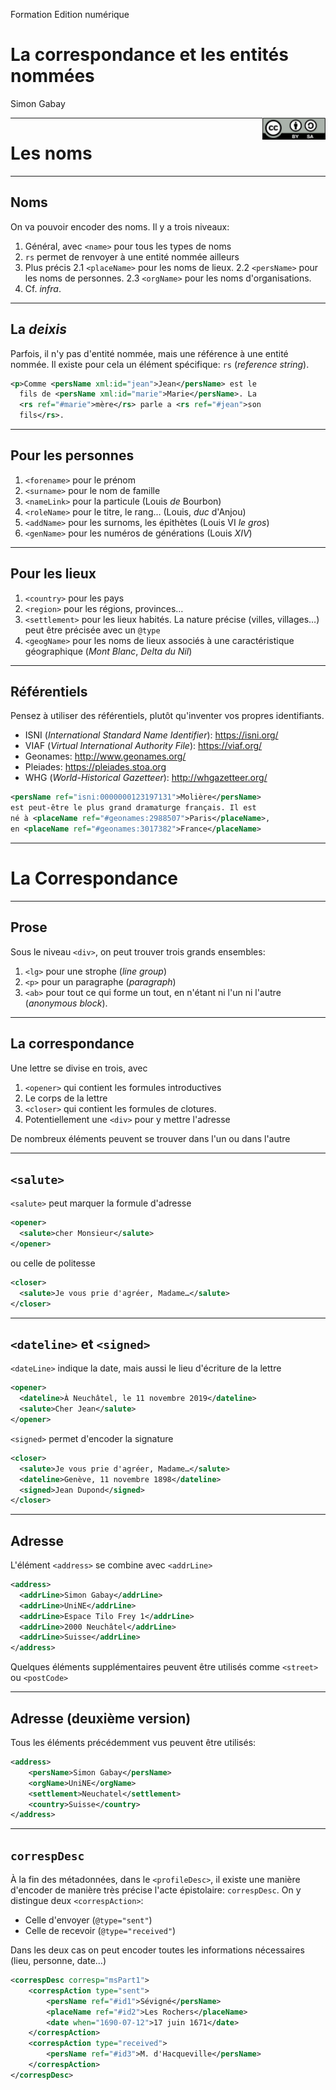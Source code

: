Formation Edition numérique

# La correspondance et les entités nommées

Simon Gabay

<img style="float: right; width: 20%;" src="Cours_08_images/cc-by-sa.png">

---
# Les noms
---
## Noms
On va pouvoir encoder des noms. Il y a trois niveaux:
1. Général, avec `<name>` pour tous les types de noms
2. `rs` permet de renvoyer à une entité nommée ailleurs
3. Plus précis
	2.1 `<placeName>` pour les noms de lieux.
	2.2 `<persName>` pour les noms de personnes.
	2.3 `<orgName>` pour les noms d'organisations.
4. Cf. _infra_.

---
## La _deixis_

Parfois, il n'y pas d'entité nommée, mais une référence à une entité nommée. Il existe pour cela un élément spécifique: `rs` (_reference string_).

```xml
<p>Comme <persName xml:id="jean">Jean</persName> est le
  fils de <persName xml:id="marie">Marie</persName>. La
  <rs ref="#marie">mère</rs> parle a <rs ref="#jean">son
  fils</rs>.
```

---
## Pour les personnes

1. `<forename>` pour le prénom
2. `<surname>` pour le nom de famille
3. `<nameLink>` pour la particule (Louis _de_ Bourbon)
4. `<roleName>` pour le titre, le rang… (Louis, _duc_ d'Anjou)
5. `<addName>` pour les surnoms, les épithètes (Louis VI _le gros_)
6. `<genName>` pour les numéros de générations (Louis _XIV_)

---
## Pour les lieux

1. `<country>` pour les pays
2. `<region>` pour les régions, provinces…
3. `<settlement>` pour les lieux habités. La nature précise (villes, villages…) peut être précisée avec un `@type`
4. `<geogName>` pour les noms de lieux associés à une caractéristique géographique (_Mont Blanc_, _Delta du Nil_)

---
## Référentiels

Pensez à utiliser des référentiels, plutôt qu'inventer vos propres identifiants.
* ISNI (_International Standard Name Identifier_): https://isni.org/
* VIAF (_Virtual International Authority File_): https://viaf.org/
* Geonames: http://www.geonames.org/
* Pleiades: https://pleiades.stoa.org
* WHG (_World-Historical Gazetteer_): http://whgazetteer.org/

```xml
<persName ref="isni:0000000123197131">Molière</persName>
est peut-être le plus grand dramaturge français. Il est
né à <placeName ref="#geonames:2988507">Paris</placeName>,
en <placeName ref="#geonames:3017382">France</placeName>
```

---
# La Correspondance
---
## Prose

Sous le niveau `<div>`, on peut trouver trois grands ensembles:
1. `<lg>` pour une strophe (_line group_)
2. `<p>` pour un paragraphe (_paragraph_)
3. `<ab>`  pour tout ce qui forme un tout, en n'étant ni l'un ni l'autre (_anonymous block_).
---
## La correspondance

Une lettre se divise en trois, avec
1. `<opener>` qui contient les formules introductives
2. Le corps de la lettre
3. `<closer>` qui contient les formules de clotures.
4. Potentiellement une `<div>` pour y mettre l'adresse

De nombreux éléments peuvent se trouver dans l'un ou dans l'autre

---
## `<salute>`
`<salute>` peut marquer la formule d'adresse
```XML
<opener>
  <salute>cher Monsieur</salute>
</opener>
```
ou celle de politesse

```XML
<closer>
  <salute>Je vous prie d'agréer, Madame…</salute>
</closer>
```
---
## `<dateline>` et `<signed>`
`<dateLine>` indique la date, mais aussi le lieu d'écriture de la lettre
```XML
<opener>
  <dateline>À Neuchâtel, le 11 novembre 2019</dateline>
  <salute>Cher Jean</salute>
</opener>
```
`<signed>` permet d'encoder la signature

```XML
<closer>
  <salute>Je vous prie d'agréer, Madame…</salute>
  <dateline>Genève, 11 novembre 1898</dateline>
  <signed>Jean Dupond</signed>
</closer>
```
---
## Adresse
L'élément `<address>` se combine avec `<addrLine>`
```XML
<address>
  <addrLine>Simon Gabay</addrLine>
  <addrLine>UniNE</addrLine>
  <addrLine>Espace Tilo Frey 1</addrLine>
  <addrLine>2000 Neuchâtel</addrLine>
  <addrLine>Suisse</addrLine>
</address>
```
Quelques éléments supplémentaires peuvent être utilisés comme `<street>` ou `<postCode>`

---
## Adresse (deuxième version)

Tous les éléments précédemment vus peuvent être utilisés:
```XML
<address>
	<persName>Simon Gabay</persName>
	<orgName>UniNE</orgName>
	<settlement>Neuchatel</settlement>
	<country>Suisse</country>
</address>
```

---
## `correspDesc`

À la fin des métadonnées, dans le `<profileDesc>`, il existe une manière d'encoder de manière très précise l'acte épistolaire: `correspDesc`. On y distingue deux `<correspAction>`:
* Celle d'envoyer (`@type="sent"`)
* Celle de recevoir (`@type="received"`)

Dans les deux cas on peut encoder toutes les informations nécessaires (lieu, personne, date…)
```xml
<correspDesc corresp="msPart1">
    <correspAction type="sent">
        <persName ref="#id1">Sévigné</persName>
        <placeName ref="#id2">Les Rochers</placeName>
        <date when="1690-07-12">17 juin 1671</date>
    </correspAction>
    <correspAction type="received">
        <persName ref="#id3">M. d'Hacqueville</persName>
    </correspAction>
</correspDesc>
```
